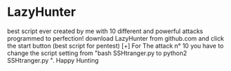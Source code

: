 # LazyHunter
best script ever created by me with 10 different and powerful attacks programmed to perfection! download LazyHunter from github.com and click the start button (best script for pentest)
[+] For The attack n° 10 you have to change the script setting from "bash SSHtranger.py to python2 SSHtranger.py ". 
Happy Hunting 
